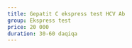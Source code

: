 ```yaml
---
title: Gepatit C ekspress test HCV Ab
group: Ekspress test
price: 20 000
duration: 30-60 daqiqa
---
```

